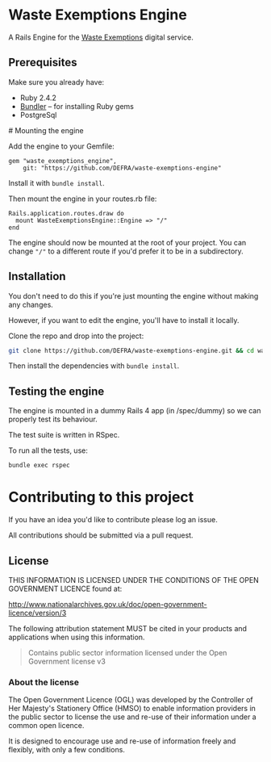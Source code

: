 # Waste Exemptions Engine

A Rails Engine for the [Waste Exemptions](https://github.com/DEFRA/waste-exemptions) digital service.

## Prerequisites

Make sure you already have:

- Ruby 2.4.2
- [Bundler](http://bundler.io/) – for installing Ruby gems
- PostgreSql

# Mounting the engine

Add the engine to your Gemfile:

```
gem "waste_exemptions_engine",
    git: "https://github.com/DEFRA/waste-exemptions-engine"
```

Install it with `bundle install`.

Then mount the engine in your routes.rb file:

```
Rails.application.routes.draw do
  mount WasteExemptionsEngine::Engine => "/"
end
```

The engine should now be mounted at the root of your project. You can change `"/"` to a different route if you'd prefer it to be in a subdirectory.

## Installation

You don't need to do this if you're just mounting the engine without making any changes.

However, if you want to edit the engine, you'll have to install it locally.

Clone the repo and drop into the project:

```bash
git clone https://github.com/DEFRA/waste-exemptions-engine.git && cd waste-exemptions-engine
```

Then install the dependencies with `bundle install`.

## Testing the engine

The engine is mounted in a dummy Rails 4 app (in /spec/dummy) so we can properly test its behaviour.

The test suite is written in RSpec.

To run all the tests, use:

`bundle exec rspec`

# Contributing to this project

If you have an idea you'd like to contribute please log an issue.

All contributions should be submitted via a pull request.

## License

THIS INFORMATION IS LICENSED UNDER THE CONDITIONS OF THE OPEN GOVERNMENT LICENCE found at:

http://www.nationalarchives.gov.uk/doc/open-government-licence/version/3

The following attribution statement MUST be cited in your products and applications when using this information.

> Contains public sector information licensed under the Open Government license v3

### About the license

The Open Government Licence (OGL) was developed by the Controller of Her Majesty's Stationery Office (HMSO) to enable information providers in the public sector to license the use and re-use of their information under a common open licence.

It is designed to encourage use and re-use of information freely and flexibly, with only a few conditions.
